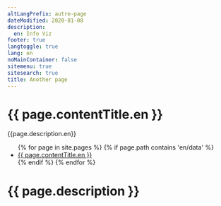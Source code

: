 ```yaml
---
altLangPrefix: autre-page
dateModified: 2020-01-08
description: 
  en: Info Viz
footer: true
langtoggle: true
lang: en
noMainContainer: false
sitemenu: true
sitesearch: true
title: Another page
---
```


# {{ page.contentTitle.en }}

{{page.description.en}}

<ul>
  {% for page in site.pages %}
  {% if page.path contains 'en/data' %}
    <li>
      <a href="{{ site.baseurl }}{{ page.url }}">{{ page.contentTitle.en }}</a>
    </li>
    {% endif %}
  {% endfor %}
</ul>
<h1>{{ page.description }}</h1>

